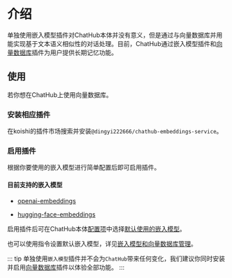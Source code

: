 # 介绍

单独使用嵌入模型插件对ChatHub本体并没有意义，但是通过与向量数据库并用能实现基于文本语义相似性的对话处理。目前，ChatHub通过嵌入模型插件和[向量数据库](../configure-vector-database/introduction.md)插件为用户提供长期记忆功能。

## 使用

若你想在ChatHub上使用向量数据库。

### 安装相应插件

在koishi的插件市场搜索并安装`@dingyi222666/chathub-embeddings-service`。

### 启用插件

根据你要使用的嵌入模型进行简单配置后即可启用插件。

#### 目前支持的嵌入模型

- [openai-embeddings](openai-embeddings)

- [hugging-face-embeddings](openai-embeddings)

启用插件后可在ChatHub本体[配置项](../useful-configurations)中选择[默认使用的嵌入模型](../useful-configurations#模型选项)。

也可以使用指令设置默认嵌入模型，详见[嵌入模型和向量数据库管理](../useful-commands.md#嵌入模型和向量数据库管理)。

::: tip
单独使用`嵌入模型`插件并不会为`ChatHub`带来任何变化，我们建议你同时安装并启用[向量数据库](../configure-vector-database/introduction.md)插件以体验全部功能。
:::
